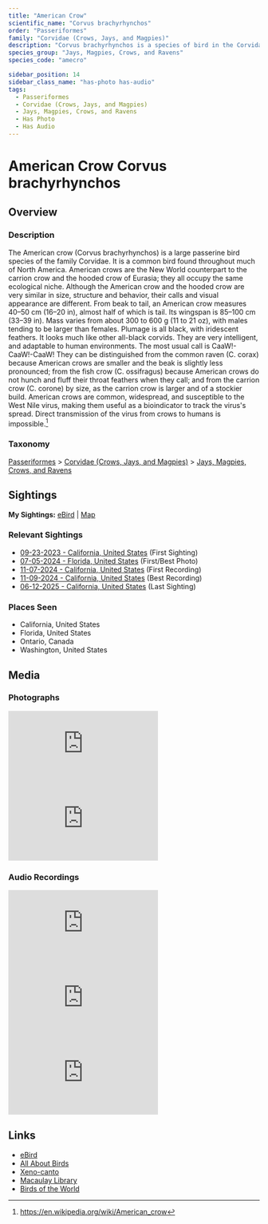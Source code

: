 ```yaml
---
title: "American Crow"
scientific_name: "Corvus brachyrhynchos"
order: "Passeriformes"
family: "Corvidae (Crows, Jays, and Magpies)"
description: "Corvus brachyrhynchos is a species of bird in the Corvidae (Crows, Jays, and Magpies) family. It has been observed 65 times. It has been photographed. It has been recorded."
species_group: "Jays, Magpies, Crows, and Ravens"
species_code: "amecro"

sidebar_position: 14
sidebar_class_name: "has-photo has-audio"
tags: 
  - Passeriformes
  - Corvidae (Crows, Jays, and Magpies)
  - Jays, Magpies, Crows, and Ravens
  - Has Photo
  - Has Audio
---
```


# American Crow <span className='sci_name'>Corvus brachyrhynchos</span>

## Overview

### Description
The American crow (Corvus brachyrhynchos) is a large passerine bird species of the family Corvidae. It is a common bird found throughout much of North America. American crows are the New World counterpart to the carrion crow and the hooded crow of Eurasia; they all occupy the same ecological niche. Although the American crow and the hooded crow are very similar in size, structure and behavior, their calls and visual appearance are different.
From beak to tail, an American crow measures 40–50 cm (16–20 in), almost half of which is tail. Its wingspan is 85–100 cm (33–39 in). Mass varies from about 300 to 600 g (11 to 21 oz), with males tending to be larger than females. Plumage is all black, with iridescent feathers. It looks much like other all-black corvids.  They are very intelligent, and adaptable to human environments. The most usual call is CaaW!-CaaW!-CaaW! They can be distinguished from the common raven (C. corax) because American crows are smaller and the beak is slightly less pronounced; from the fish crow (C. ossifragus) because American crows do not hunch and fluff their throat feathers when they call; and from the carrion crow (C. corone) by size, as the carrion crow is larger and of a stockier build.
American crows are common, widespread, and susceptible to the West Nile virus, making them useful as a bioindicator to track the virus's spread. Direct transmission of the virus from crows to humans is impossible.[^1]

[^1]: https://en.wikipedia.org/wiki/American_crow

### Taxonomy
[Passeriformes](/tags/passeriformes) > [Corvidae (Crows, Jays, and Magpies)](/tags/corvidae-crows-jays-and-magpies) > [Jays, Magpies, Crows, and Ravens](/tags/jays-magpies-crows-and-ravens)


## Sightings

**My Sightings:** [eBird](https://ebird.org/lifelist?r=world&time=life&spp=amecro) | [Map](/map?species_code=amecro)

### Relevant Sightings

* [09-23-2023 - California, United States](https://ebird.org/checklist/S150584251) (First Sighting)
* [07-05-2024 - Florida, United States](https://ebird.org/checklist/S185439324) (First/Best Photo)
* [11-07-2024 - California, United States](https://ebird.org/checklist/S203225147) (First Recording)
* [11-09-2024 - California, United States](https://ebird.org/checklist/S202974271) (Best Recording)
* [06-12-2025 - California, United States](https://ebird.org/checklist/S249707687) (Last Sighting)

### Places Seen

* California, United States
* Florida, United States
* Ontario, Canada
* Washington, United States



## Media
### Photographs
<iframe className="photo_iframe horizontal" src="https://macaulaylibrary.org/asset/627868551/embed" frameBorder="0" allowFullScreen></iframe>
<iframe className="photo_iframe horizontal" src="https://macaulaylibrary.org/asset/628169384/embed" frameBorder="0" allowFullScreen></iframe>

### Audio Recordings
<iframe className="audio_iframe" src="https://macaulaylibrary.org/asset/626583053/embed" frameBorder="0" allowFullScreen></iframe>
<iframe className="audio_iframe" src="https://macaulaylibrary.org/asset/626557692/embed" frameBorder="0" allowFullScreen></iframe>
<iframe className="audio_iframe" src="https://macaulaylibrary.org/asset/626995498/embed" frameBorder="0" allowFullScreen></iframe>

## Links
* [eBird](https://ebird.org/species/amecro) 
* [All About Birds](https://www.allaboutbirds.org/guide/amecro) 
* [Xeno-canto](https://www.xeno-canto.org/species/corvus-brachyrhynchos) 
* [Macaulay Library](https://search.macaulaylibrary.org/catalog?taxonCode=amecro&sort=rating_rank_desc)
* [Birds of the World](https://birdsoftheworld.org/bow/species/amecro)
